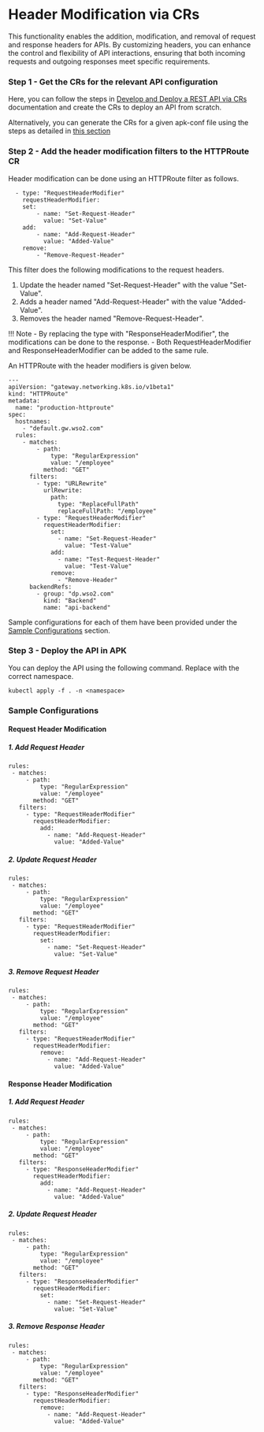 # Header Modification via CRs

This functionality enables the addition, modification, and removal of request and response headers for APIs. By customizing headers, you can enhance the control and flexibility of API interactions, ensuring that both incoming requests and outgoing responses meet specific requirements.

### Step 1 - Get the CRs for the relevant API configuration

Here, you can follow the steps in [Develop and Deploy a REST API via CRs](../../create-and-deploy-apis/rest/create-rest-api-using-crs.md) documentation and create the CRs to deploy an API from scratch. 

Alternatively, you can generate the CRs for a given apk-conf file using the steps as detailed in [this section]({{base_path}}/en/latest/api-management-overview/tools-for-api-development/#option-2-generate-k8s-custom-resources-using-config-generator-tool-and-deploy-the-api-using-kubernetes-client)

### Step 2 - Add the header modification filters to the HTTPRoute CR

Header modification can be done using an HTTPRoute filter as follows.

```
  - type: "RequestHeaderModifier"
    requestHeaderModifier:
    set:
        - name: "Set-Request-Header"
          value: "Set-Value"
    add:
        - name: "Add-Request-Header"
          value: "Added-Value"
    remove:
        - "Remove-Request-Header"
```

This filter does the following modifications to the request headers.

1. Update the header named "Set-Request-Header" with the value "Set-Value".
2. Adds a header named "Add-Request-Header" with the value "Added-Value".
3. Removes the header named "Remove-Request-Header".

!!! Note
    - By replacing the type with "ResponseHeaderModifier", the modifications can be done to the response. 
    - Both RequestHeaderModifier and ResponseHeaderModifier can be added to the same rule.

An HTTPRoute with the header modifiers is given below.

```
---
apiVersion: "gateway.networking.k8s.io/v1beta1"
kind: "HTTPRoute"
metadata:
  name: "production-httproute"
spec:
  hostnames:
    - "default.gw.wso2.com"
  rules:
    - matches:
        - path:
            type: "RegularExpression"
            value: "/employee"
          method: "GET"
      filters:
        - type: "URLRewrite"
          urlRewrite:
            path:
              type: "ReplaceFullPath"
              replaceFullPath: "/employee"
        - type: "RequestHeaderModifier"
          requestHeaderModifier:
            set:
              - name: "Set-Request-Header"
                value: "Test-Value"
            add:
              - name: "Test-Request-Header"
                value: "Test-Value"
            remove:
              - "Remove-Header"
      backendRefs:
        - group: "dp.wso2.com"
          kind: "Backend"
          name: "api-backend"
```

Sample configurations for each of them have been provided under the [Sample Configurations](#sample-configurations) section.

### Step 3 - Deploy the API in APK
You can deploy the API using the following command. Replace <namespace> with the correct namespace.
```
kubectl apply -f . -n <namespace>
```

### Sample Configurations

#### Request Header Modification

##### 1. Add Request Header

```
rules:
 - matches:
     - path:
         type: "RegularExpression"
         value: "/employee"
       method: "GET"
   filters:
     - type: "RequestHeaderModifier"
       requestHeaderModifier:
         add:
           - name: "Add-Request-Header"
             value: "Added-Value"
```

##### 2. Update Request Header

```
rules:
 - matches:
     - path:
         type: "RegularExpression"
         value: "/employee"
       method: "GET"
   filters:
     - type: "RequestHeaderModifier"
       requestHeaderModifier:
         set:
           - name: "Set-Request-Header"
             value: "Set-Value"
```

##### 3. Remove Request Header

```
rules:
 - matches:
     - path:
         type: "RegularExpression"
         value: "/employee"
       method: "GET"
   filters:
     - type: "RequestHeaderModifier"
       requestHeaderModifier:
         remove:
           - name: "Add-Request-Header"
             value: "Added-Value"
```

#### Response Header Modification

##### 1. Add Request Header

```
rules:
 - matches:
     - path:
         type: "RegularExpression"
         value: "/employee"
       method: "GET"
   filters:
     - type: "ResponseHeaderModifier"
       requestHeaderModifier:
         add:
           - name: "Add-Request-Header"
             value: "Added-Value"
```

##### 2. Update Request Header

```
rules:
 - matches:
     - path:
         type: "RegularExpression"
         value: "/employee"
       method: "GET"
   filters:
     - type: "ResponseHeaderModifier"
       requestHeaderModifier:
         set:
           - name: "Set-Request-Header"
             value: "Set-Value"
```

##### 3. Remove Response Header

```
rules:
 - matches:
     - path:
         type: "RegularExpression"
         value: "/employee"
       method: "GET"
   filters:
     - type: "ResponseHeaderModifier"
       requestHeaderModifier:
         remove:
           - name: "Add-Request-Header"
             value: "Added-Value"
```
